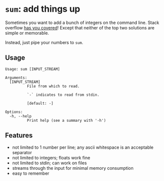 # `sum`: add things up

Sometimes you want to add a bunch of integers on the command line.
Stack overflow [has you covered](https://stackoverflow.com/questions/450799/shell-command-to-sum-integers-one-per-line)!
Except that neither of the top two solutions are simple or memorable.

Instead, just pipe your numbers to `sum`.

## Usage

```
Usage: sum [INPUT_STREAM]

Arguments:
  [INPUT_STREAM]
          File from which to read.

          `-` indicates to read from stdin.

          [default: -]

Options:
  -h, --help
          Print help (see a summary with '-h')
```

## Features

- not limited to 1 number per line; any ascii whitespace is an acceptable separator
- not limited to integers; floats work fine
- not limited to stdin; can work on files
- streams through the input for minimal memory consumption
- easy to remember
